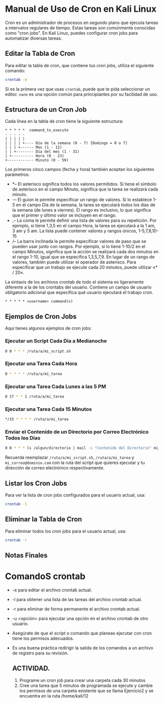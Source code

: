 # Manual de Uso de Cron en Kali Linux

Cron es un administrador de procesos en segundo plano que ejecuta tareas a intervalos regulares de tiempo. Estas tareas son comúnmente conocidas como "cron jobs". En Kali Linux, puedes configurar cron jobs para automatizar diversas tareas.

## Editar la Tabla de Cron

Para editar la tabla de cron, que contiene tus cron jobs, utiliza el siguiente comando:

```bash
crontab -e
```

Si es la primera vez que usas `crontab`, puede que te pida seleccionar un editor. `nano` es una opción común para principiantes por su facilidad de uso.

## Estructura de un Cron Job

Cada línea en la tabla de cron tiene la siguiente estructura:

```
* * * * *  command_to_execute
- - - - -
| | | | |
| | | | +---- Día de la semana (0 - 7) [Domingo = 0 o 7]
| | | +------ Mes (1 - 12)
| | +-------- Día del mes (1 - 31)
| +---------- Hora (0 - 23)
+------------ Minuto (0 - 59)
```



Los primeros cinco campos (fecha y hora) también aceptan los siguientes parámetros:

- *– El asterisco significa todos los valores permitidos. Si tiene el símbolo de asterisco en el campo Minuto, significa que la tarea se realizará cada minuto.
- -– El guion le permite especificar un rango de valores. Si lo establece 1-5 en el campo Día de la semana, la tarea se ejecutará todos los días de la semana (de lunes a viernes). El rango es inclusivo, lo que significa que el primer y último valor se incluyen en el rango.
- ,– La coma le permite definir una lista de valores para su repetición. Por ejemplo, si tiene 1,3,5 en el campo Hora, la tarea se ejecutará a la 1 am, 3 am y 5 am. La lista puede contener valores y rangos únicos, 1-5,7,8,10-15
- /– La barra inclinada le permite especificar valores de paso que se pueden usar junto con rangos. Por ejemplo, si lo tiene 1-10/2 en el campo Minutos, significa que la acción se realizará cada dos minutos en el rango 1-10, igual que se especifica 1,3,5,7,9. En lugar de un rango de valores, también puede utilizar el operador de asterisco. Para especificar que un trabajo se ejecute cada 20 minutos, puede utilizar «* / 20«.

La sintaxis de los archivos crontab de todo el sistema es ligeramente diferente a la de los crontabs del usuario. Contiene un campo de usuario obligatorio adicional que especifica qué usuario ejecutará el trabajo cron.


```
* * * * * <username> command(s)
```
          
## Ejemplos de Cron Jobs

Aquí tienes algunos ejemplos de cron jobs:

### Ejecutar un Script Cada Día a Medianoche

```bash
0 0 * * * /ruta/a/mi_script.sh
```

### Ejecutar una Tarea Cada Hora

```bash
0 * * * * /ruta/a/mi_tarea
```

### Ejecutar una Tarea Cada Lunes a las 5 PM

```bash
0 17 * * 1 /ruta/a/mi_tarea
```

### Ejecutar una Tarea Cada 15 Minutos

```bash
*/15 * * * * /ruta/a/mi_tarea
```

### Enviar el Contenido de un Directorio por Correo Electrónico Todos los Días

```bash
0 0 * * * ls /algun/directorio | mail -s "Contenido del Directorio" mi_correo@dominio.com
```

Recuerda reemplazar `/ruta/a/mi_script.sh`, `/ruta/a/mi_tarea` y `mi_correo@dominio.com` con la ruta del script que quieres ejecutar y tu dirección de correo electrónico respectivamente.

## Listar los Cron Jobs

Para ver la lista de cron jobs configurados para el usuario actual, usa:

```bash
crontab -l
```

## Eliminar la Tabla de Cron

Para eliminar todos los cron jobs para el usuario actual, usa:

```bash
crontab -r
```

## Notas Finales

# ComandoS crontab

- -e para editar el archivo crontab actual.
- -l para obtener una lista de las tareas del archivo crontab actual.
- -r para eliminar de forma permanente el archivo crontab actual.
- -u <usuario> <opción> para ejecutar una opción en el archivo crontab de otro usuario.


- Asegúrate de que el script o comando que planeas ejecutar con cron tiene los permisos adecuados.
- Es una buena práctica redirigir la salida de los comandos a un archivo de registro para su revisión.

  ## ACTIVIDAD.

  1. Programe un cron job  para crear una carpeta cada 30 minutos
  2. Cree una tarea que 5 minutos de programada se ejecute y cambie los permisos de una carpeta existente que se llama Ejercicio2 y se encuentra en la ruta /home/kali/12


